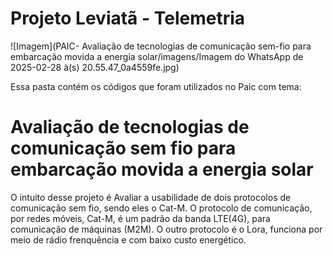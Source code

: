 # Projeto Leviatã - Telemetria
![Imagem](PAIC- Avaliação de tecnologias de comunicação sem-fio para embarcação movida a energia solar/imagens/Imagem do WhatsApp de 2025-02-28 à(s) 20.55.47_0a4559fe.jpg)


Essa pasta contém os códigos que foram utilizados no Paic com tema:

# Avaliação de tecnologias de comunicação sem fio para embarcação movida a energia solar

O intuito desse projeto é Avaliar a usabilidade de dois protocolos de comunicação sem fio, sendo eles o Cat-M.
    O protocolo de comunicação, por redes móveis, Cat-M, é um padrão da banda LTE(4G), para comunicação de máquinas (M2M).
O outro protocolo é o Lora, funciona por meio de rádio frenquência e com baixo custo energético. 
